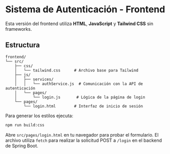 # Sistema de Autenticación - Frontend

Esta versión del frontend utiliza **HTML**, **JavaScript** y **Tailwind CSS** sin frameworks.

## Estructura

```
frontend/
└── src/
    ├── css/
    │   └── tailwind.css      # Archivo base para Tailwind
    ├── js/
    │   ├── services/
    │   │   └── authService.js  # Comunicación con la API de autenticación
    │   └── pages/
    │       └── login.js       # Lógica de la página de login
    └── pages/
        └── login.html        # Interfaz de inicio de sesión
```

Para generar los estilos ejecuta:

```bash
npm run build:css
```

Abre `src/pages/login.html` en tu navegador para probar el formulario. El archivo utiliza `fetch` para realizar la solicitud POST a `/login` en el backend de Spring Boot.
